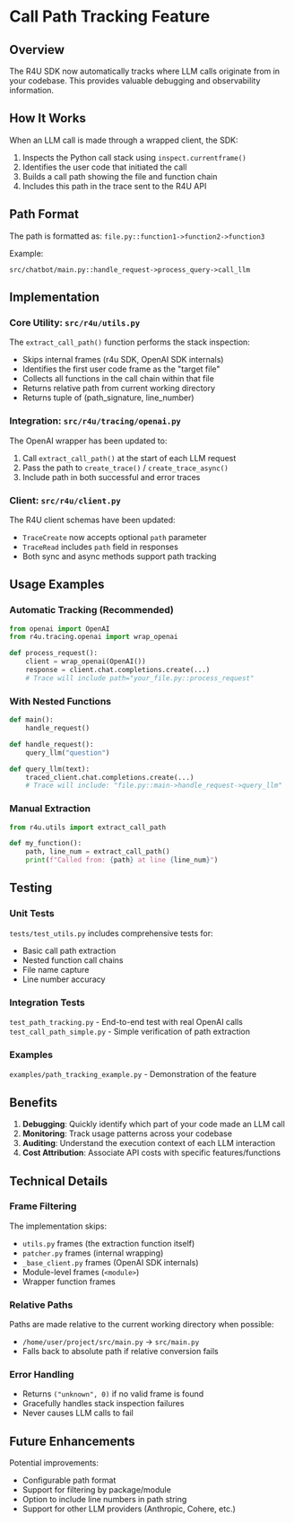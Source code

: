 # Call Path Tracking Feature

## Overview

The R4U SDK now automatically tracks where LLM calls originate from in your codebase. This provides valuable debugging and observability information.

## How It Works

When an LLM call is made through a wrapped client, the SDK:

1. Inspects the Python call stack using `inspect.currentframe()`
2. Identifies the user code that initiated the call
3. Builds a call path showing the file and function chain
4. Includes this path in the trace sent to the R4U API

## Path Format

The path is formatted as: `file.py::function1->function2->function3`

Example:
```
src/chatbot/main.py::handle_request->process_query->call_llm
```

## Implementation

### Core Utility: `src/r4u/utils.py`

The `extract_call_path()` function performs the stack inspection:

- Skips internal frames (r4u SDK, OpenAI SDK internals)
- Identifies the first user code frame as the "target file"
- Collects all functions in the call chain within that file
- Returns relative path from current working directory
- Returns tuple of (path_signature, line_number)

### Integration: `src/r4u/tracing/openai.py`

The OpenAI wrapper has been updated to:

1. Call `extract_call_path()` at the start of each LLM request
2. Pass the path to `create_trace()` / `create_trace_async()`
3. Include path in both successful and error traces

### Client: `src/r4u/client.py`

The R4U client schemas have been updated:

- `TraceCreate` now accepts optional `path` parameter
- `TraceRead` includes `path` field in responses
- Both sync and async methods support path tracking

## Usage Examples

### Automatic Tracking (Recommended)

```python
from openai import OpenAI
from r4u.tracing.openai import wrap_openai

def process_request():
    client = wrap_openai(OpenAI())
    response = client.chat.completions.create(...)
    # Trace will include path="your_file.py::process_request"
```

### With Nested Functions

```python
def main():
    handle_request()

def handle_request():
    query_llm("question")

def query_llm(text):
    traced_client.chat.completions.create(...)
    # Trace will include: "file.py::main->handle_request->query_llm"
```

### Manual Extraction

```python
from r4u.utils import extract_call_path

def my_function():
    path, line_num = extract_call_path()
    print(f"Called from: {path} at line {line_num}")
```

## Testing

### Unit Tests

`tests/test_utils.py` includes comprehensive tests for:
- Basic call path extraction
- Nested function call chains
- File name capture
- Line number accuracy

### Integration Tests

`test_path_tracking.py` - End-to-end test with real OpenAI calls
`test_call_path_simple.py` - Simple verification of path extraction

### Examples

`examples/path_tracking_example.py` - Demonstration of the feature

## Benefits

1. **Debugging**: Quickly identify which part of your code made an LLM call
2. **Monitoring**: Track usage patterns across your codebase
3. **Auditing**: Understand the execution context of each LLM interaction
4. **Cost Attribution**: Associate API costs with specific features/functions

## Technical Details

### Frame Filtering

The implementation skips:
- `utils.py` frames (the extraction function itself)
- `patcher.py` frames (internal wrapping)
- `_base_client.py` frames (OpenAI SDK internals)
- Module-level frames (`<module>`)
- Wrapper function frames

### Relative Paths

Paths are made relative to the current working directory when possible:
- `/home/user/project/src/main.py` → `src/main.py`
- Falls back to absolute path if relative conversion fails

### Error Handling

- Returns `("unknown", 0)` if no valid frame is found
- Gracefully handles stack inspection failures
- Never causes LLM calls to fail

## Future Enhancements

Potential improvements:
- Configurable path format
- Support for filtering by package/module
- Option to include line numbers in path string
- Support for other LLM providers (Anthropic, Cohere, etc.)